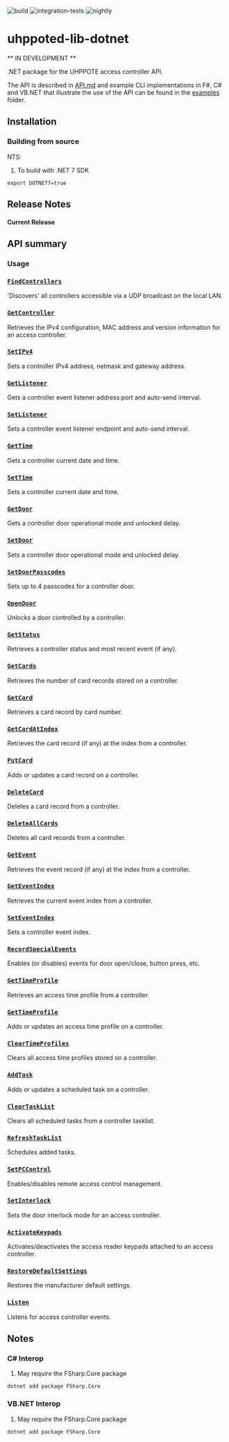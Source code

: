 ![build](https://github.com/uhppoted/uhppoted-lib-dotnet/workflows/build/badge.svg)
![integration-tests](https://github.com/uhppoted/uhppoted-lib-dotnet/workflows/integration-tests/badge.svg)
![nightly](https://github.com/uhppoted/uhppoted-lib-dotnet/workflows/nightly/badge.svg)

# uhppoted-lib-dotnet

** IN DEVELOPMENT **

.NET package for the UHPPOTE access controller API.

The API is described in [API.md](documentation/API/API.md) and example CLI implementations in F#, C# and VB.NET that 
illustrate the use of the API can be found in the [examples](examples) folder.

## Installation

### Building from source

NTS:
1. To build with .NET 7 SDK
```
export DOTNET7=true
```

## Release Notes

#### Current Release

## API summary

### Usage


### [`FindControllers`](documentation/API/find-controllers.md)
'Discovers' all controllers accessible via a UDP broadcast on the local LAN.

### [`GetController`](documentation/API/get-controller.md)
Retrieves the IPv4 configuration, MAC address and version information for an access controller.

### [`SetIPv4`](documentation/API/set-IPv4.md)
Sets a controller IPv4 address, netmask and gateway address.

### [`GetListener`](documentation/API/get-listener.md)
Gets a controller event listener address:port and auto-send interval.

### [`SetListener`](documentation/API/set-listener.md)
Sets a controller event listener endpoint and auto-send interval.

### [`GetTime`](documentation/API/get-time.md)
Gets a controller current date and time.

### [`SetTime`](documentation/API/set-time.md)
Sets a controller current date and time.

### [`GetDoor`](documentation/API/get-door.md)
Gets a controller door operational mode and unlocked delay.

### [`SetDoor`](documentation/API/set-door.md)
Sets a controller door operational mode and unlocked delay.

### [`SetDoorPasscodes`](documentation/API/set-door-passcodes.md)
Sets up to 4 passcodes for a controller door.

### [`OpenDoor`](documentation/API/open-door.md)
Unlocks a door controlled by a controller.

### [`GetStatus`](documentation/API/get-status.md)
Retrieves a controller status and most recent event (if any).

### [`GetCards`](documentation/API/get-cards.md)
Retrieves the number of card records stored on a controller.

### [`GetCard`](documentation/API/get-card.md)
Retrieves a card record by card number.

### [`GetCardAtIndex`](documentation/API/get-card-at-index.md)
Retrieves the card record (if any) at the index from a controller.

### [`PutCard`](documentation/API/put-card.md)
Adds or updates a card record on a controller.

### [`DeleteCard`](documentation/API/delete-card.md)
Deletes a card record from a controller.

### [`DeleteAllCards`](documentation/API/delete-all-cards.md)
Deletes all card records from a controller.

### [`GetEvent`](documentation/API/get-event.md)
Retrieves the event record (if any) at the index from a controller.

### [`GetEventIndex`](documentation/API/get-event-index.md)
Retrieves the current event index from a controller.

### [`SetEventIndex`](documentation/API/set-event-index.md)
Sets a controller event index.

### [`RecordSpecialEvents`](documentation/API/record-special-events.md)
Enables (or disables) events for door open/close, button press, etc.

### [`GetTimeProfile`](documentation/API/get-time-profile.md)
Retrieves an access time profile from a controller.

### [`GetTimeProfile`](documentation/API/set-time-profile.md)
Adds or updates an access time profile on a controller.

### [`ClearTimeProfiles`](documentation/API/clear-time-profiles.md)
Clears all access time profiles stored on a controller.

### [`AddTask`](documentation/API/add-task.md)
Adds or updates a scheduled task on a controller.

### [`ClearTaskList`](documentation/API/clear-tasklist.md)
Clears all scheduled tasks from a controller tasklist.

### [`RefreshTaskList`](documentation/API/refresh-tasklist.md)
Schedules added tasks.

### [`SetPCControl`](documentation/API/set-pc-control.md)
Enables/disables remote access control management. 

### [`SetInterlock`](sdocumentation/API/set-interlock.md)
Sets the door interlock mode for an access controller.

### [`ActivateKeypads`](documentation/API/activate-keypads.md)
Activates/deactivates the access reader keypads attached to an access controller.

### [`RestoreDefaultSettings`](documentation/API/restore-default-settings.md)
Restores the manufacturer default settings.

### [`Listen`](documentation/API/listen.md)
Listens for access controller events.


## Notes

### C# Interop

1. May require the FSharp.Core package
```
dotnet add package FSharp.Core
```

### VB.NET Interop

1. May require the FSharp.Core package
```
dotnet add package FSharp.Core
```

[examples]:  https://github.com/uhppoted/uhppoted-lib-dotnet/tree/main/examples

